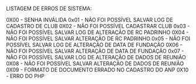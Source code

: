 LISTAGEM DE ERROS DE SISTEMA:

0X00 - SENHA INVÁLIDA
0x01 - NÃO FOI POSSÍVEL SALVAR LOG DE CADASTRO DE CLUB
0X02 - NÃO FOI POSSÍVEL CADASTRAR CLUB
0x03 - NÃO FOI POSSÍVEL SALVAR LOG DE ALTERAÇÃO DE RC PADRINHO
0X04 - NÃO FOI POSSÍVEL SALVAR ALTERAÇÃO DE RC PADRINHO
0x05 - NÃO FOI POSSÍVEL SALVAR LOG DE ALTERAÇÃO DE DATA DE FUNDAÇÃO
0X06 - NÃO FOI POSSÍVEL SALVAR ALTERAÇÃO DE DATA DE FUNDAÇÃO
0x07 - NÃO FOI POSSÍVEL SALVAR LOG DE ALTERAÇÃO DE DADOS DE REUNIÃO
0X08 - NÃO FOI POSSÍVEL SALVAR ALTERAÇÃO DE DADOS DE REUNIÃO
0X09 - FORMATO DE DOCUMENTO ERRADO NO CADASTRO DO ANP
0X10 - ERRO DO PHP
